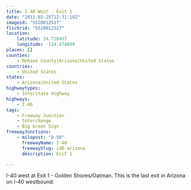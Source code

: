 ```yaml
---
title: I-40 West - Exit 1
date: "2011-02-25T12:31:18Z"
imageid: "5520012527"
flickrid: "5520012527"
location:
    latitude: 34.718457
    longitude: -114.474899
places: []
counties:
    - Mohave County|Arizona|United States
countries:
    - United States
states:
    - Arizona|United States
highwaytypes:
    - Interstate Highway
highways:
    - I-40
tags:
    - Freeway Junction
    - Interchange
    - Big Green Sign
freewayJunctions:
    - milepost: "0.50"
      freewayName: I-40
      freewaySlug: i40-arizona
      description: Exit 1

---
```

I-40 west at Exit 1 - Golden Shores/Oatman.  This is the last exit in Arizona on I-40 westbound.